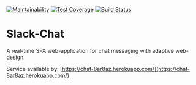 [![Maintainability](https://api.codeclimate.com/v1/badges/3328399205686eedd3c2/maintainability)](https://codeclimate.com/github/8ar8az/Chat-Hexlet/maintainability)
[![Test Coverage](https://api.codeclimate.com/v1/badges/3328399205686eedd3c2/test_coverage)](https://codeclimate.com/github/8ar8az/Chat-Hexlet/test_coverage)
[![Build Status](https://travis-ci.org/8ar8az/Chat-Hexlet.svg?branch=master)](https://travis-ci.org/8ar8az/Chat-Hexlet)

# Slack-Chat

A real-time SPA web-application for chat messaging with adaptive web-design.

Service available by: [https://chat-8ar8az.herokuapp.com/](https://chat-8ar8az.herokuapp.com/)